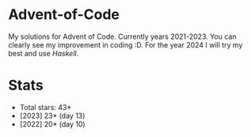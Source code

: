 # **Advent-of-Code**
My solutions for Advent of Code. Currently years 2021-2023.
You can clearly see my improvement in coding :D.
For the year 2024 I will try my best and use *Haskell*.

# Stats
- Total stars: 43*
- [2023] 23*  (day 13)
- [2022] 20*  (day 10)
